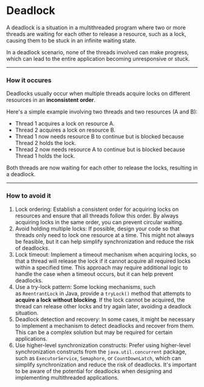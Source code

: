 # Deadlock

A deadlock is a situation in a multithreaded program where two or more threads are waiting for each other to release a resource, such as a lock, causing them to be stuck in an infinite waiting state.

In a deadlock scenario, none of the threads involved can make progress, which can lead to the entire application becoming unresponsive or stuck.

---

### How it occures

Deadlocks usually occur when multiple threads acquire locks on different resources in an **inconsistent order**.

Here's a simple example involving two threads and two resources (A and B):

- Thread 1 acquires a lock on resource A.
- Thread 2 acquires a lock on resource B.
- Thread 1 now needs resource B to continue but is blocked because Thread 2 holds the lock.
- Thread 2 now needs resource A to continue but is blocked because Thread 1 holds the lock.

Both threads are now waiting for each other to release the locks, resulting in a deadlock.

---

### How to avoid it

1. Lock ordering: Establish a consistent order for acquiring locks on resources and ensure that all threads follow this order. By always acquiring locks in the same order, you can prevent circular waiting.
2. Avoid holding multiple locks: If possible, design your code so that threads only need to lock one resource at a time. This might not always be feasible, but it can help simplify synchronization and reduce the risk of deadlocks.
3. Lock timeout: Implement a timeout mechanism when acquiring locks, so that a thread will release the lock if it cannot acquire all required locks within a specified time.
This approach may require additional logic to handle the case when a timeout occurs, but it can help prevent deadlocks.
4. Use a try-lock pattern: Some locking mechanisms, such as `ReentrantLock` in Java, provide a `tryLock()` method that attempts to **acquire a lock without blocking**.
If the lock cannot be acquired, the thread can release other locks and try again later, avoiding a deadlock situation.
5. Deadlock detection and recovery: In some cases, it might be necessary to implement a mechanism to detect deadlocks and recover from them. This can be a complex solution but may be required for certain applications.
6. Use higher-level synchronization constructs: Prefer using higher-level synchronization constructs from the `java.util.concurrent` package, such as `ExecutorService`, `Semaphore`, or `CountDownLatch`, which can simplify synchronization and reduce the risk of deadlocks.
It's important to be aware of the potential for deadlocks when designing and implementing multithreaded applications.